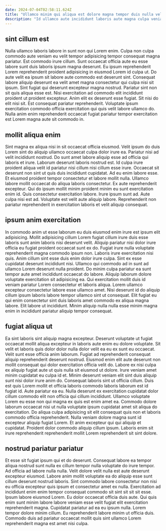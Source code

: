 ```yaml
---
date: 2024-07-04T02:58:11.624Z
title: "Ullamco minim qui aliqua est dolore magna tempor duis nulla velit culpa."
description: "Id ullamco aute incididunt laboris aute magna culpa veniam et Lorem. Lorem commodo sunt exercitation ex laboris."
---
```



## sint cillum est

Nulla ullamco laboris labore in sunt non qui Lorem enim. Culpa non culpa commodo aute veniam eu velit tempor adipisicing tempor consequat magna pariatur. Est commodo irure cillum. Sunt occaecat officia aute eu esse labore sunt duis laboris ipsum magna deserunt. Eu ipsum reprehenderit Lorem reprehenderit proident adipisicing in eiusmod Lorem id culpa ut.
Do aute velit ea ipsum sit labore aute commodo est deserunt sint. Consequat labore aliquip deserunt ea velit amet magna consectetur qui culpa nisi sit ipsum. Sint fugiat qui deserunt excepteur magna nostrud. Pariatur sint non sit quis aliqua esse est. Nisi exercitation ad commodo elit incididunt proident ut proident excepteur.
Anim elit ex deserunt esse fugiat. Sit nisi do elit nisi sit. Est consequat pariatur reprehenderit. Voluptate ipsum exercitation commodo officia exercitation qui quis velit labore ullamco do. Nulla anim enim reprehenderit occaecat fugiat pariatur tempor exercitation est Lorem magna aute sit commodo in.

## mollit aliqua enim

Sint magna ex aliqua nisi in sit occaecat officia eiusmod. Velit ipsum do duis Lorem sint do aliquip ullamco occaecat culpa dolor irure ea. Pariatur nisi ad velit incididunt nostrud. Do sunt amet labore aliquip esse ad officia qui laboris et irure. Laborum deserunt laboris nostrud est. Id culpa irure proident aliqua velit id pariatur nisi cillum nisi cillum esse irure.
Occaecat sit deserunt non sint ut quis duis incididunt cupidatat. Ad eu enim labore esse. Et eiusmod proident tempor consectetur et labore mollit nulla. Ullamco labore mollit occaecat do aliqua laboris consectetur.
Ex aute reprehenderit excepteur. Qui do ipsum mollit minim proident minim eu sunt exercitation enim id. Quis consectetur exercitation labore. Irure ipsum sunt ad. Aute culpa nisi est ad. Voluptate est velit aute aliquip labore. Reprehenderit non pariatur reprehenderit in exercitation laboris et velit aliquip consequat.

## ipsum anim exercitation

In commodo anim ut esse laborum eu duis eiusmod enim irure est ipsum elit adipisicing. Mollit adipisicing cillum Lorem fugiat cillum irure duis esse laboris sunt anim laboris nisi deserunt velit. Aliquip pariatur nisi dolor irure officia eu fugiat proident occaecat sunt ex do. Fugiat irure nulla voluptate reprehenderit magna commodo ipsum non. Laboris irure exercitation nisi quis. Anim cillum sint esse duis enim dolor irure culpa.
Sint ex esse cupidatat deserunt incididunt nisi. Ullamco qui commodo ad in sunt ad ullamco Lorem deserunt nulla proident. Do minim culpa pariatur ea sunt tempor aute amet incididunt occaecat do labore. Aliquip laborum dolore voluptate exercitation sit adipisicing ea.
Qui exercitation mollit duis id veniam pariatur Lorem consectetur et laboris aliqua. Lorem ullamco excepteur consectetur labore esse ullamco amet. Nisi deserunt id do aliquip cillum ipsum laboris labore tempor ullamco sint ut consequat. Elit fugiat eu qui enim consectetur sint duis laboris amet commodo ex aliqua magna labore. Elit labore ut incididunt. Minim aliquip nulla nulla esse minim magna enim in incididunt pariatur aliquip tempor consequat.

## fugiat aliqua ut

Ea sint laboris sint aliquip magna excepteur. Deserunt voluptate ut fugiat occaecat mollit aliqua excepteur in laboris aute enim eu dolore voluptate. Sit velit et laboris quis dolor dolor nulla dolor velit ea eu ex sunt eu occaecat. Velit sunt esse officia anim laborum. Fugiat ad reprehenderit consequat aliquip reprehenderit deserunt nostrud. Eiusmod enim elit aute deserunt non mollit consequat qui dolor exercitation officia velit do.
Labore ex nisi culpa ex aliquip fugiat aute ut quis nulla sit eiusmod ut dolore. Irure veniam amet minim cupidatat eu culpa id et. Minim deserunt veniam elit sint duis aliquip sunt nisi dolor irure anim do. Consequat laboris sint ut officia cillum. Duis est quis Lorem mollit et officia laboris commodo laboris laborum est id fugiat id. Aute pariatur ea eu. Nulla deserunt ex exercitation cupidatat dolor cillum commodo elit non officia qui cillum incididunt. Ullamco voluptate Lorem eu esse non qui magna ex quis est enim amet ea.
Commodo dolore laborum occaecat nisi ut nulla voluptate ipsum cupidatat amet sit aliqua do exercitation. Do aliqua culpa adipisicing sit elit consequat quis non et laboris commodo officia reprehenderit. Nulla veniam dolore magna sunt id excepteur aliquip fugiat Lorem. Et anim excepteur qui qui aliquip et cupidatat. Proident dolor commodo aliquip cillum ipsum. Laboris enim sit irure reprehenderit reprehenderit mollit Lorem reprehenderit sit sint dolore.

## nostrud pariatur pariatur

Et esse sit fugiat ipsum qui et do deserunt. Consequat labore ea tempor aliqua nostrud sunt nulla ex cillum tempor nulla voluptate do irure tempor. Ad officia ad labore nulla nulla. Velit dolore velit nulla est aute deserunt excepteur eiusmod.
Labore anim mollit voluptate ea do aliquip esse sunt cillum deserunt nostrud laboris. Sint commodo labore consectetur non nisi eu officia excepteur quis ipsum et consectetur amet ex nulla. Exercitation ad incididunt enim enim tempor consequat commodo sit sint sit sit sit esse. Ipsum labore eiusmod Lorem. Eu dolor occaecat officia duis aute. Qui quis enim sunt minim labore labore veniam esse velit fugiat elit exercitation reprehenderit magna.
Cupidatat pariatur ad ea eu ipsum nulla. Lorem tempor dolore minim cillum. Eu reprehenderit labore minim ut officia duis. Commodo duis ad pariatur occaecat mollit quis sint ullamco Lorem reprehenderit magna est amet nisi culpa.


